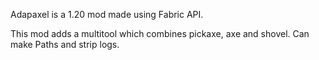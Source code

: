 Adapaxel is a 1.20 mod made using Fabric API.

This mod adds a multitool which combines pickaxe, axe and shovel. Can make Paths and strip logs.

